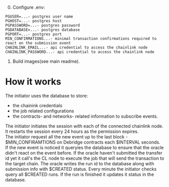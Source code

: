 0. Configure .env:

```
PGUSER=...- postgres user name
PGHOST=...- postgres host
PGPASSWORD=...- postgres password
PGDATABASE=...- postgres database
PGPORT=...- postgres port
MIN_CONFIRMATIONS...- minimal transaction confirmations required to react on the submission event
CHAINLINK_EMAIL...- api credential to access the chainlink node
CHAINLINK_PASSWORD...- api credential to access the chainlink node
```
1. Build images(see main readme).

# How it works

The initiator uses the database to store:

- the chainink credentials
- the job related configurations
- the contracts- and networks- related information to subscribe events.

The initiator initiates the session with each of the connected chainlink node. It restarts the session every 24 hours as the permission expires.  
The initiator request all the new event up to the last block - $MIN_CONFIRAMTIONS on Debridge contracts each $INTERVAL seconds.
If the new event is noticed it queryies the database to ensure that the oracle didn't react on the event before.
If the oracle haven't submitted the transfer id yet it call's the CL node to execute the job that will send the transaction to the target chain.
The oracle writes the run id to the database along with submission info with $CREATED status.
Every minute the initiator checks query all $CREATED runs. If the run is finished it updates it status in the database.

